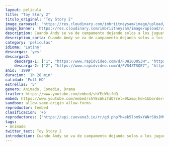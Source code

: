 ```yaml
---
layout: pelicula
title: "Toy Story 2"
titulo_original: "Toy Story 2"
image_carousel: 'https://res.cloudinary.com/imbriitneysam/image/upload/v1558931294/toy2-poster-min.jpg'
image_banner: 'https://res.cloudinary.com/imbriitneysam/image/upload/v1558931294/toy2-poster-min.jpg'
description: Cuando Andy se va de campamento dejando solos a los juguetes, Al McWhiggin, un compulsivo coleccionista de juguetes valiosos, secuestra a Woody. Buzz Lightyear y los demás juguetes tendrán que actuar con rapidez si quieren rescatarlo. Durante la operación de rescate no sólo tendrán que afrontar múltiples peligros, sino que también vivirán divertidas situaciones. 
description_corta: Cuando Andy se va de campamento dejando solos a los juguetes, Al McWhiggin, un compulsivo coleccionista de juguetes valiosos, secuestra a Woody. Buzz Lightyear y los demás juguetes tendrán que actuar con rapidez si quieren rescatarlo. Durante la operación de...
category: 'peliculas'
idioma: 'Latino'
descargas: 'yes'
descargas2:
    descarga-1: ["1", "https://www.rapidvideo.com/d/FUHI0D0S3H", "https://www.google.com/s2/favicons?domain=www.rapidvideo.com","RapidVideo","https://res.cloudinary.com/imbriitneysam/image/upload/v1541473684/mexico.png", "Latino", "Full HD"]
    descarga-2: ["2", "https://www.rapidvideo.com/d/FVS4ZTSQE7", "https://www.google.com/s2/favicons?domain=www.rapidvideo.com","RapidVideo","https://res.cloudinary.com/imbriitneysam/image/upload/v1541473684/mexico.png", "Latino", "Full HD"]
anio: '1999'
duracion: '1h 28 min'
calidad: 'Full HD'
estrellas: '5'
genero: Animado, Comedia, Drama
trailer: https://www.youtube.com/embed/shYEcWkifdQ
embed: https://www.youtube.com/embed/shYEcWkifdQ?rel=0&amp;hd=1&border=0&wmode=opaque&enablejsapi=1&modestbranding=1&controls=1&showinfo=1
sandbox: allow-same-origin allow-forms
reproductor: fembed
clasificacion: '+5'
reproductores: ["https://api.cuevana3.io/rr/gd.php?h=ek5lbm9xYWNrS0xJMVp5b21KREk0dFBLbjVkaHhkRGdrOG1jbnBpUnhhS1YyS2g4bXRHcTF0ckducW1LbXBHK3A1QmxaSGk2cHNxbnluMm1yTWpUNmJPU3FadVkyUT09"]
tags:
- Animado
twitter_text: Toy Story 2
introduction: Cuando Andy se va de campamento dejando solos a los juguetes, Al McWhiggin, un compulsivo coleccionista de juguetes valiosos, secuestra a Woody. Buzz Lightyear y los demás juguetes tendrán que actuar con rapidez si quieren rescatarlo. Durante la operación de...
---
```












